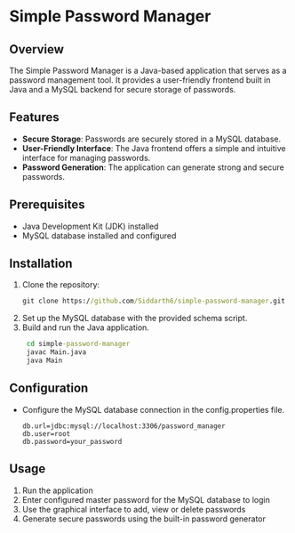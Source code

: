 # Simple Password Manager
## Overview
The Simple Password Manager is a Java-based application that serves as a password management tool. It provides a user-friendly frontend built in Java and a MySQL backend for secure storage of passwords.

## Features
- **Secure Storage**: Passwords are securely stored in a MySQL database.
- **User-Friendly Interface**: The Java frontend offers a simple and intuitive interface for managing passwords.
- **Password Generation**: The application can generate strong and secure passwords.

## Prerequisites
- Java Development Kit (JDK) installed
- MySQL database installed and configured

## Installation
1. Clone the repository:
   ``` cmd
   git clone https://github.com/Siddarth6/simple-password-manager.git
   ```
2. Set up the MySQL database with the provided schema script.
3. Build and run the Java application.
   ```cmd
    cd simple-password-manager
    javac Main.java
    java Main
   ```

## Configuration
- Configure the MySQL database connection in the config.properties file.
  ``` properties
  db.url=jdbc:mysql://localhost:3306/password_manager
  db.user=root
  db.password=your_password
  ```

## Usage
1. Run the application
2. Enter configured master password for the MySQL database to login
3. Use the graphical interface to add, view or delete passwords
4. Generate secure passwords using the built-in password generator


